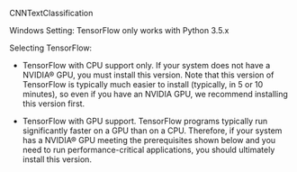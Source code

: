CNNTextClassification

Windows Setting: TensorFlow only works with Python 3.5.x

Selecting TensorFlow:
- TensorFlow with CPU support only. If your system does not have a NVIDIA® GPU, you must install this version. Note that this version of TensorFlow is typically much easier to install (typically, in 5 or 10 minutes), so even if you have an NVIDIA GPU, we recommend installing this version first.

- TensorFlow with GPU support. TensorFlow programs typically run significantly faster on a GPU than on a CPU. Therefore, if your system has a NVIDIA® GPU meeting the prerequisites shown below and you need to run performance-critical applications, you should ultimately install this version.
